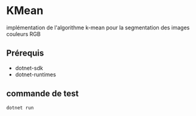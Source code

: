 # KMean

implémentation de l'algorithme k-mean pour la segmentation des images couleurs RGB

## Prérequis

* dotnet-sdk
* dotnet-runtimes

## commande de test


    dotnet run
